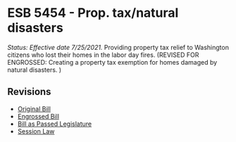 # ESB 5454 - Prop. tax/natural disasters
*Status: Effective date 7/25/2021.*
Providing property tax relief to Washington citizens who lost their homes in the labor day fires. (REVISED FOR ENGROSSED: Creating a property tax exemption for homes damaged by natural disasters. )

## Revisions
* [Original Bill](1/)
* [Engrossed Bill](1/)
* [Bill as Passed Legislature](1/)
* [Session Law](1/)